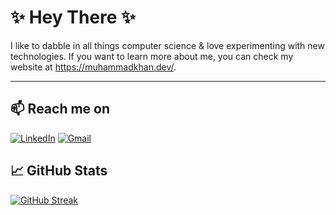 # ✨ Hey There ✨

I like to dabble in all things computer science & love experimenting with new technologies. If you want to learn more about me, you can check my website at <https://muhammadkhan.dev/>.

***

## 📫 Reach me on

[![LinkedIn](https://img.shields.io/badge/linkedin-%230077B5.svg?&style=for-the-badge&logo=linkedin&logoColor=white)](https://www.linkedin.com/in/mbm1607)
[![Gmail](https://img.shields.io/badge/gmail-%23D14836.svg?&style=for-the-badge&logo=gmail&logoColor=white)](mailto:muhammadkhan1607@gmail.com)

## 📈 GitHub Stats

[![GitHub Streak](https://streak-stats.demolab.com?user=MBM1607&theme=dracula&hide_border=true&border_radius=5)](https://git.io/streak-stats)
